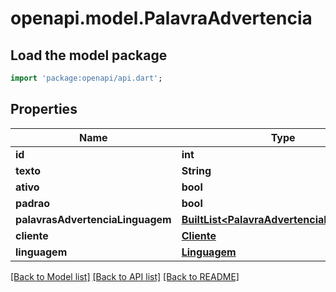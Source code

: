 # openapi.model.PalavraAdvertencia

## Load the model package
```dart
import 'package:openapi/api.dart';
```

## Properties
Name | Type | Description | Notes
------------ | ------------- | ------------- | -------------
**id** | **int** |  | [optional] 
**texto** | **String** |  | [optional] 
**ativo** | **bool** |  | [optional] 
**padrao** | **bool** |  | [optional] 
**palavrasAdvertenciaLinguagem** | [**BuiltList&lt;PalavraAdvertenciaLinguagem&gt;**](PalavraAdvertenciaLinguagem.md) |  | [optional] 
**cliente** | [**Cliente**](Cliente.md) |  | [optional] 
**linguagem** | [**Linguagem**](Linguagem.md) |  | [optional] 

[[Back to Model list]](../README.md#documentation-for-models) [[Back to API list]](../README.md#documentation-for-api-endpoints) [[Back to README]](../README.md)


